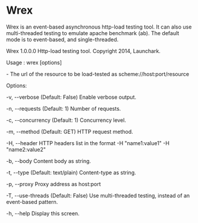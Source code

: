 Wrex
====

Wrex is an event-based asynchronous http-load testing tool. It can also use multi-threaded testing to emulate apache benchmark (ab). The default mode is to event-based, and single-threaded.

Wrex 1.0.0.0
Http-load testing tool.
Copyright 2014, Launchark.

Usage : wrex [options] <url>

  <url> - The url of the resource to be load-tested
        as scheme://host:port/resource

Options:

  -v, --verbose        (Default: False) Enable verbose output.

  -n, --requests       (Default: 1) Number of requests.

  -c, --concurrency    (Default: 1) Concurrency level.

  -m, --method         (Default: GET) HTTP request method.

  -H, --header         HTTP headers list in the format -H "name1:value1" -H
                       "name2:value2"

  -b, --body           Content body as string.

  -t, --type           (Default: text/plain) Content-type as string.

  -p, --proxy          Proxy address as host:port

  -T, --use-threads    (Default: False) Use multi-threaded testing, instead of
                       an event-based pattern.

  -h, --help           Display this screen.
